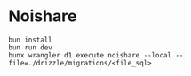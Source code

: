 # Noishare

```
bun install
bun run dev
bunx wrangler d1 execute noishare --local --file=./drizzle/migrations/<file_sql>
```
